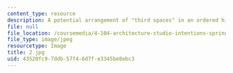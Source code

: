 ```yaml
---
content_type: resource
description: A potential arrangement of "third spaces" in an ordered hierarchy.
file: null
file_location: /coursemedia/4-104-architecture-studio-intentions-spring-2005/43520fc97ddb57f46d7fe3345be8ebc3_2.jpg
file_type: image/jpeg
resourcetype: Image
title: 2.jpg
uid: 43520fc9-7ddb-57f4-6d7f-e3345be8ebc3
---
```

